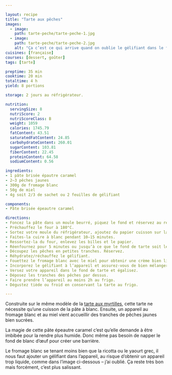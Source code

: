 ```yaml
---

layout: recipe
title: "Tarte aux pêches"
images:
  - image:
    path: tarte-peche/tarte-peche-1.jpg
  - image:
    path: tarte-peche/tarte-peche-2.jpg
    alt: "Ça c’est ce qui arrive quand on oublie le gélifiant dans le fromage blanc, plus liquide que la ricotta et le yaourt grec."
cuisines: [française]
courses: [dessert, goûter]
tags: [tarte]

preptime: 35 min
cooktime: 20 min
totaltime: 4 h
yield: 8 portions

storage: 2 jours au réfrigérateur.

nutrition:
  servingSize: 8
  nutriScore: 2
  nutriScoreClass: B
  weight: 1059
  calories: 1745.79
  fatContent: 43.51
  saturatedFatContent: 24.85
  carbohydrateContent: 260.01
  sugarContent: 103.81
  fiberContent: 22.45
  proteinContent: 64.58
  sodiumContent: 0.56

ingredients:
- 1 pâte brisée épautre caramel
- 2–3 pêches jaunes
- 300g de fromage blanc
- 50g de miel
- 4g soit 2/3 de sachet ou 2 feuilles de gélifiant

components:
- Pâte brisée épeautre caramel

directions:
- Foncez la pâte dans un moule beurré, piquez le fond et réservez au réfrigérateur.
- Préchauffez le four à 180°C.
- Sortez votre moule du réfrigérateur, ajoutez du papier cuisson sur la pâte puis déposez des cailloux ou des billes de cuisson.
- Faites-la cuire à blanc pendant 10–15 minutes.
- Ressortez-la du four, enlevez les billes et le papier.
- Réenfournez pour 5 minutes ou jusqu’à ce que le fond de tarte soit légèrement doré.
- Découpez les pêches en petites tranches. Réservez.
- Réhydratez/réchauffez le gélifiant.
- Fouettez le fromage blanc avec le miel pour obtenir une crème bien lisse.
- Incorporez le gélifiant à l’appareil et assurez-vous de bien mélanger.
- Versez votre appareil dans le fond de tarte et égalisez.
- Déposez les tranches des pêches par dessus.
- Faire prendre l’appareil au moins 2h au frigo.
- Dégustez tiède ou froid en conservant la tarte au frigo.

---
```


Construite sur le même modèle de la [tarte aux myrtilles](tarte-myrtille.html), cette tarte ne nécessite qu’une cuisson de la pâte à blanc. Ensuite, un appareil au fromage blanc et au miel vient accueillir des tranches de pêches jaunes bien sucrées. 

La magie de cette pâte épeautre caramel c’est qu’elle demande à être imbibée pour la rendre plus humide. Donc même pas besoin de napper le fond de blanc d’œuf pour créer une barrière.

Le fromage blanc se tenant moins bien que la ricotta ou le yaourt grec, il nous faut ajouter un gélifiant dans l’appareil, au risque d’obtenir un appareil trop liquide, comme dans l’image ci-dessous – j’ai oublié. Ça reste très bon mais forcément, c’est plus salissant.